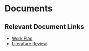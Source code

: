 # Documents


## Relevant Document Links
* [Work Plan](https://docs.google.com/spreadsheets/d/1wlX1xvh39NC-JZS4Wcqcl2kCQ2s6txOuiWpShDskg1Y/edit?usp=sharing)
* [Literature Review](https://github.com/CankayaUniversity/ceng-407-408-2023-2024-Insightio/files/13257022/ceng407LiteratureReview.pdf)
